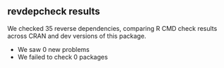 ## revdepcheck results

We checked 35 reverse dependencies, comparing R CMD check results across CRAN and dev versions of this package.

 * We saw 0 new problems
 * We failed to check 0 packages

